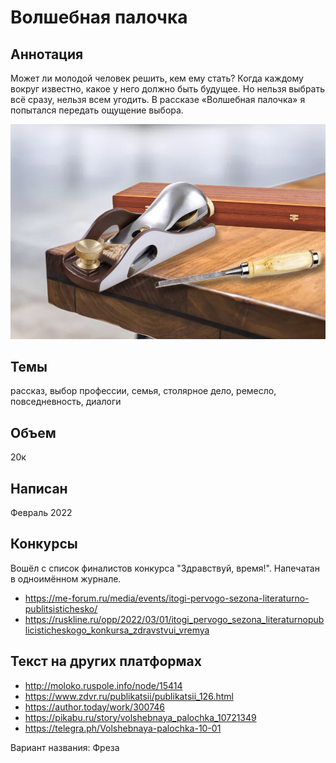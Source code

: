 # Волшебная палочка

## Аннотация
Может ли молодой человек решить, кем ему стать? Когда каждому вокруг известно, какое у него должно быть будущее. Но нельзя выбрать всё сразу, нельзя всем угодить. В рассказе «Волшебная палочка» я попытался передать ощущение выбора.

![Обложка](ВолшебнаяПалочка.png)

## Темы
рассказ, выбор профессии, семья, столярное дело, ремесло, повседневность, диалоги

## Объем
20к

## Написан
Февраль 2022

## Конкурсы
Вошёл с список финалистов конкурса "Здравствуй, время!".
Напечатан в одноимённом журнале.
- https://me-forum.ru/media/events/itogi-pervogo-sezona-literaturno-publitsistichesko/
- https://ruskline.ru/opp/2022/03/01/itogi_pervogo_sezona_literaturnopublicisticheskogo_konkursa_zdravstvui_vremya

## Текст на других платформах
- http://moloko.ruspole.info/node/15414
- https://www.zdvr.ru/publikatsii/publikatsii_126.html
- https://author.today/work/300746
- https://pikabu.ru/story/volshebnaya_palochka_10721349
- https://telegra.ph/Volshebnaya-palochka-10-01

  
Вариант названия: Фреза
